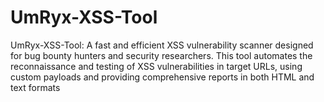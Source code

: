 # UmRyx-XSS-Tool
UmRyx-XSS-Tool: A fast and efficient XSS vulnerability scanner designed for bug bounty hunters and security researchers. This tool automates the reconnaissance and testing of XSS vulnerabilities in target URLs, using custom payloads and providing comprehensive reports in both HTML and text formats
